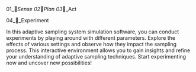 01_🧪_Sense
02_🎲_Plan
03_🤖_Act

04_🔬_Experiment

In this adaptive sampling system simulation software, you can conduct experiments by playing around with different parameters. Explore the effects of various settings and observe how they impact the sampling process. This interactive environment allows you to gain insights and refine your understanding of adaptive sampling techniques. Start experimenting now and uncover new possibilities!
